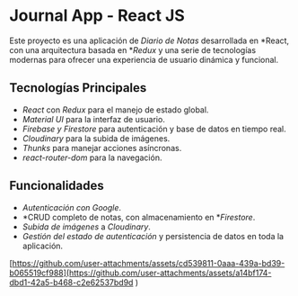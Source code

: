 # Journal App - React JS

Este proyecto es una aplicación de *Diario de Notas* desarrollada en *React, con una arquitectura basada en **Redux* y una serie de tecnologías modernas para ofrecer una experiencia de usuario dinámica y funcional.

## Tecnologías Principales

- *React* con *Redux* para el manejo de estado global.
- *Material UI* para la interfaz de usuario.
- *Firebase y Firestore* para autenticación y base de datos en tiempo real.
- *Cloudinary* para la subida de imágenes.
- *Thunks* para manejar acciones asíncronas.
- *react-router-dom* para la navegación.

## Funcionalidades

- *Autenticación con Google*.
- *CRUD completo de notas, con almacenamiento en **Firestore*.
- *Subida de imágenes* a *Cloudinary*.
- *Gestión del estado de autenticación* y persistencia de datos en toda la aplicación.

[https://github.com/user-attachments/assets/cd539811-0aaa-439a-bd39-b065519cf988](https://github.com/user-attachments/assets/a14bf174-dbd1-42a5-b468-c2e62537bd9d
)
